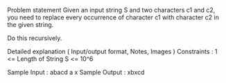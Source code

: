 Problem statement
Given an input string S and two characters c1 and c2, you need to replace every occurrence of character c1 with character c2 in the given string.

Do this recursively.

Detailed explanation ( Input/output format, Notes, Images )
Constraints :
1 <= Length of String S <= 10^6

Sample Input :
abacd
a x
Sample Output :
xbxcd